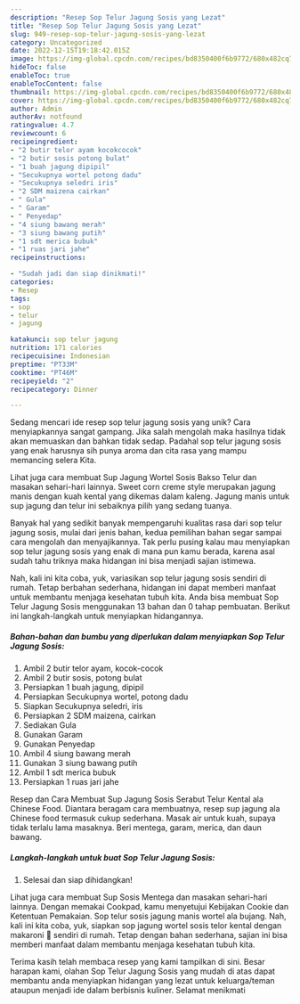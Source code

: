 ```yaml
---
description: "Resep Sop Telur Jagung Sosis yang Lezat"
title: "Resep Sop Telur Jagung Sosis yang Lezat"
slug: 949-resep-sop-telur-jagung-sosis-yang-lezat
category: Uncategorized
date: 2022-12-15T19:18:42.015Z
image: https://img-global.cpcdn.com/recipes/bd8350400f6b9772/680x482cq70/sop-telur-jagung-sosis-foto-resep-utama.jpg
hideToc: false
enableToc: true
enableTocContent: false
thumbnail: https://img-global.cpcdn.com/recipes/bd8350400f6b9772/680x482cq70/sop-telur-jagung-sosis-foto-resep-utama.jpg
cover: https://img-global.cpcdn.com/recipes/bd8350400f6b9772/680x482cq70/sop-telur-jagung-sosis-foto-resep-utama.jpg
author: Admin
authorAv: notfound
ratingvalue: 4.7
reviewcount: 6
recipeingredient:
- "2 butir telor ayam kocokcocok"
- "2 butir sosis potong bulat"
- "1 buah jagung dipipil"
- "Secukupnya wortel potong dadu"
- "Secukupnya seledri iris"
- "2 SDM maizena cairkan"
- " Gula"
- " Garam"
- " Penyedap"
- "4 siung bawang merah"
- "3 siung bawang putih"
- "1 sdt merica bubuk"
- "1 ruas jari jahe"
recipeinstructions:

- "Sudah jadi dan siap dinikmati!"
categories:
- Resep
tags:
- sop
- telur
- jagung

katakunci: sop telur jagung 
nutrition: 171 calories
recipecuisine: Indonesian
preptime: "PT33M"
cooktime: "PT46M"
recipeyield: "2"
recipecategory: Dinner

---
```





Sedang mencari ide resep sop telur jagung sosis yang unik? Cara menyiapkannya sangat gampang. Jika salah mengolah maka hasilnya tidak akan memuaskan dan bahkan tidak sedap. Padahal sop telur jagung sosis yang enak harusnya sih punya aroma dan cita rasa yang mampu memancing selera Kita.





Lihat juga cara membuat Sup Jagung Wortel Sosis Bakso Telur dan masakan sehari-hari lainnya. Sweet corn creme style merupakan jagung manis dengan kuah kental yang dikemas dalam kaleng. Jagung manis untuk sup jagung dan telur ini sebaiknya pilih yang sedang tuanya.

Banyak hal yang sedikit banyak mempengaruhi kualitas rasa dari sop telur jagung sosis, mulai dari jenis bahan, kedua pemilihan bahan segar sampai cara mengolah dan menyajikannya. Tak perlu pusing kalau mau menyiapkan sop telur jagung sosis yang enak di mana pun kamu berada, karena asal sudah tahu triknya maka hidangan ini bisa menjadi sajian istimewa.






Nah, kali ini kita coba, yuk, variasikan sop telur jagung sosis sendiri di rumah. Tetap berbahan sederhana, hidangan ini dapat memberi manfaat untuk membantu menjaga kesehatan tubuh kita. Anda bisa membuat Sop Telur Jagung Sosis menggunakan 13 bahan dan 0 tahap pembuatan. Berikut ini langkah-langkah untuk menyiapkan hidangannya.

<!--inarticleads1-->

##### Bahan-bahan dan bumbu yang diperlukan dalam menyiapkan Sop Telur Jagung Sosis:

1. Ambil 2 butir telor ayam, kocok-cocok
1. Ambil 2 butir sosis, potong bulat
1. Persiapkan 1 buah jagung, dipipil
1. Persiapkan Secukupnya wortel, potong dadu
1. Siapkan Secukupnya seledri, iris
1. Persiapkan 2 SDM maizena, cairkan
1. Sediakan  Gula
1. Gunakan  Garam
1. Gunakan  Penyedap
1. Ambil 4 siung bawang merah
1. Gunakan 3 siung bawang putih
1. Ambil 1 sdt merica bubuk
1. Persiapkan 1 ruas jari jahe


Resep dan Cara Membuat Sup Jagung Sosis Serabut Telur Kental ala Chinese Food. Diantara beragam cara membuatnya, resep sup jagung ala Chinese food termasuk cukup sederhana. Masak air untuk kuah, supaya tidak terlalu lama masaknya. Beri mentega, garam, merica, dan daun bawang. 

<!--inarticleads2-->

##### Langkah-langkah untuk buat Sop Telur Jagung Sosis:


1. Selesai dan siap dihidangkan!

Lihat juga cara membuat Sup Sosis Mentega dan masakan sehari-hari lainnya. Dengan memakai Cookpad, kamu menyetujui Kebijakan Cookie dan Ketentuan Pemakaian. Sop telur sosis jagung manis wortel ala bujang. Nah, kali ini kita coba, yuk, siapkan sop jagung wortel sosis telor kental dengan makaroni 🍵 sendiri di rumah. Tetap dengan bahan sederhana, sajian ini bisa memberi manfaat dalam membantu menjaga kesehatan tubuh kita. 

Terima kasih telah membaca resep yang kami tampilkan di sini. Besar harapan kami, olahan Sop Telur Jagung Sosis yang mudah di atas dapat membantu anda menyiapkan hidangan yang lezat untuk keluarga/teman ataupun menjadi ide dalam berbisnis kuliner. Selamat menikmati
